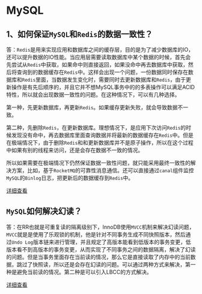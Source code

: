 
# MySQL

## 1、如何保证`MySQL`和`Redis`的数据一致性？

答：`Redis`是用来实现应用和数据库之间的缓存层，目的是为了减少数据库的IO，还可以提升数据的IO性能。当应用层需要读取数据库中某个数据的时候，首先会先尝试从`Redis`中获取，如果命中则直接返回，如果没命中再去数据库中获取，然后将查询到的数据缓存在`Redis`中。这样会出现一个问题，一份数据同时保存在数据库和`Redis`里面，当数据发生变化时，需要同时去更新数据库和`Redis`，由于更新操作是有先后顺序的，并且它并不想MySQL事务中的的多表操作可以满足ACID特性，所以就会出现数据一致性的问题。在这种情况下，可以有几种选择。

第一种，先更新数据库，再更新`Redis`。如果缓存更新失败，就会导致数据不一致。

第二种，先删除`Redis`，在更新数据库。理想情况下，是应用下次访问`Redis`的时候发现没有命中，再去数据库里面查询数据并将最新的数据缓存在`Redis`中。但是在极端情况下，由于删除`Redis`和和更新数据库并不是原子操作，所以在这个过程中如果有别的线程来访问，还是会存在数据不一致的情况。

所以如果需要在极端情况下仍然保证数据一致性问题，就只能采用最终一致性的解决方案，比如，基于`RocketMQ`的可靠性消息通信。还可以直接通过`canal`组件监控`MySQL`的`Binlog`日志，把更新后的数据缓存到`Redis`中。

[详细查看](https://github.com/ProgrammerGoGo/document/blob/main/MySQL/%E5%A6%82%E4%BD%95%E4%BF%9D%E8%AF%81MySQL%E5%92%8CRedis%E7%9A%84%E6%95%B0%E6%8D%AE%E4%B8%80%E8%87%B4%E6%80%A7%EF%BC%9F.md)

## `MySQL`如何解决幻读？

答：在RR也就是可重复读的隔离级别下，InnoDB使用`MVCC`机制来解决幻读问题，`MVCC`就是是使用了乐观锁的机制，他是针对不同事务生成不同快照版本，然后通过`Undo Log`版本链来进行管理，并且规定了高版本能看到低版本的事务变更，低版本看不到高版本的事务变更，从而实现了不同事务之间的数据隔离，解决了幻读的问题。但是当事务里面存在当前读的情况，那么它是直接读取了内存中的当前数据，跳过了快照读，所以还是会存在幻读的问题。可以通过两种方式来解决，第一种是避免当前读的情况。第二种是可以引入LBCC的方式解决。

[详细查看](https://github.com/ProgrammerGoGo/document/blob/main/MySQL/MySQL%E5%A6%82%E4%BD%95%E8%A7%A3%E5%86%B3%E5%B9%BB%E8%AF%BB%EF%BC%9F.md)
